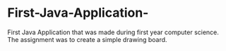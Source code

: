 # First-Java-Application-
First Java Application that was made during first year computer science. The assignment was to create a simple drawing board.
